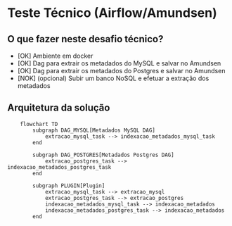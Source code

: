 # Teste Técnico (Airflow/Amundsen)

## O que fazer neste desafio técnico?

- [OK] Ambiente em docker
- [OK] Dag para extrair os metadados do MySQL e salvar no Amundsen
- [OK] Dag para extrair os metadados do Postgres e salvar no Amundsen
- [NOK] (opcional) Subir um banco NoSQL e efetuar a extração dos metadados

## Arquitetura da solução

```mermaid
    flowchart TD
        subgraph DAG_MYSQL[Metadados MySQL DAG]
            extracao_mysql_task --> indexacao_metadados_mysql_task
        end

        subgraph DAG_POSTGRES[Metadados Postgres DAG]
            extracao_postgres_task --> indexacao_metadados_postgres_task
        end

        subgraph PLUGIN[Plugin]
            extracao_mysql_task --> extracao_mysql
            extracao_postgres_task --> extracao_postgres
            indexacao_metadados_mysql_task --> indexacao_metadados
            indexacao_metadados_postgres_task --> indexacao_metadados
        end
```